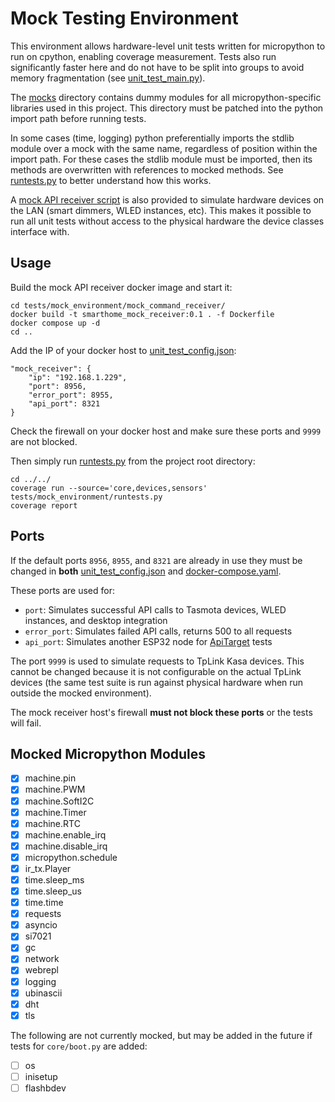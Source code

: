 # Mock Testing Environment

This environment allows hardware-level unit tests written for micropython to run on cpython, enabling coverage measurement. Tests also run significantly faster here and do not have to be split into groups to avoid memory fragmentation (see [unit_test_main.py](tests/firmware/unit_test_main.py)).

The [mocks](tests/mock_environment/mocks/) directory contains dummy modules for all micropython-specific libraries used in this project. This directory must be patched into the python import path before running tests.

In some cases (time, logging) python preferentially imports the stdlib module over a mock with the same name, regardless of position within the import path. For these cases the stdlib module must be imported, then its methods are overwritten with references to mocked methods. See [runtests.py](tests/mock_environment/runtests.py) to better understand how this works.

A [mock API receiver script](mock_command_receiver/mock_command_receiver.py) is also provided to simulate hardware devices on the LAN (smart dimmers, WLED instances, etc). This makes it possible to run all unit tests without access to the physical hardware the device classes interface with.

## Usage

Build the mock API receiver docker image and start it:
```
cd tests/mock_environment/mock_command_receiver/
docker build -t smarthome_mock_receiver:0.1 . -f Dockerfile
docker compose up -d
cd ..
```

Add the IP of your docker host to [unit_test_config.json](tests/firmware/unit_test_config.json):
```
"mock_receiver": {
    "ip": "192.168.1.229",
    "port": 8956,
    "error_port": 8955,
    "api_port": 8321
}
```

Check the firewall on your docker host and make sure these ports and `9999` are not blocked.

Then simply run [runtests.py](tests/mock_environment/runtests.py) from the project root directory:
```
cd ../../
coverage run --source='core,devices,sensors' tests/mock_environment/runtests.py
coverage report
```

## Ports

If the default ports `8956`, `8955`, and `8321` are already in use they must be changed in **both** [unit_test_config.json](tests/firmware/unit_test_config.json) and [docker-compose.yaml](tests/mock_environment/mock_command_receiver/docker-compose.yaml).

These ports are used for:
- `port`: Simulates successful API calls to Tasmota devices, WLED instances, and desktop integration
- `error_port`: Simulates failed API calls, returns 500 to all requests
- `api_port`: Simulates another ESP32 node for [ApiTarget](tests/firmware/test_device_apitarget.py) tests

The port `9999` is used to simulate requests to TpLink Kasa devices. This cannot be changed because it is not configurable on the actual TpLink devices (the same test suite is run against physical hardware when run outside the mocked environment).

The mock receiver host's firewall **must not block these ports** or the tests will fail.

## Mocked Micropython Modules
- [x] machine.pin
- [x] machine.PWM
- [x] machine.SoftI2C
- [x] machine.Timer
- [x] machine.RTC
- [x] machine.enable_irq
- [x] machine.disable_irq
- [x] micropython.schedule
- [x] ir_tx.Player
- [x] time.sleep_ms
- [x] time.sleep_us
- [x] time.time
- [x] requests
- [x] asyncio
- [x] si7021
- [x] gc
- [x] network
- [x] webrepl
- [x] logging
- [x] ubinascii
- [x] dht
- [x] tls

The following are not currently mocked, but may be added in the future if tests for `core/boot.py` are added:
- [ ] os
- [ ] inisetup
- [ ] flashbdev
